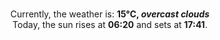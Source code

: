 <p  align="center"><br/>Currently, the weather is: <b> 15°C, <i>overcast clouds</i></b></br>Today, the sun rises at <b>06:20</b> and sets at <b>17:41</b>.</p>